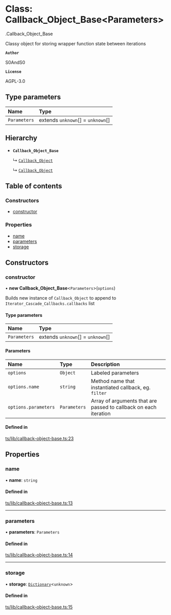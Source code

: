 # Class: Callback\_Object\_Base<Parameters\>

[<internal>](../modules/internal_.md).Callback_Object_Base

Classy object for storing wrapper function state between iterations

**`Author`**

S0AndS0

**`License`**

AGPL-3.0

## Type parameters

| Name | Type |
| :------ | :------ |
| `Parameters` | extends `unknown`[] = `unknown`[] |

## Hierarchy

- **`Callback_Object_Base`**

  ↳ [`Callback_Object`](Asynchronous.Callback_Object.md)

  ↳ [`Callback_Object`](Synchronous.Callback_Object.md)

## Table of contents

### Constructors

- [constructor](internal_.Callback_Object_Base.md#constructor)

### Properties

- [name](internal_.Callback_Object_Base.md#name)
- [parameters](internal_.Callback_Object_Base.md#parameters)
- [storage](internal_.Callback_Object_Base.md#storage)

## Constructors

### constructor

• **new Callback_Object_Base**<`Parameters`\>(`options`)

Builds new instance of `Callback_Object` to append to `Iterator_Cascade_Callbacks.callbacks` list

#### Type parameters

| Name | Type |
| :------ | :------ |
| `Parameters` | extends `unknown`[] = `unknown`[] |

#### Parameters

| Name | Type | Description |
| :------ | :------ | :------ |
| `options` | `Object` | Labeled parameters |
| `options.name` | `string` | Method name that instantiated callback, eg. `filter` |
| `options.parameters` | `Parameters` | Array of arguments that are passed to callback on each iteration |

#### Defined in

[ts/lib/callback-object-base.ts:23](https://github.com/javascript-utilities/iterator-cascade-callbacks/blob/main/ts/lib/callback-object-base.ts#L23)

## Properties

### name

• **name**: `string`

#### Defined in

[ts/lib/callback-object-base.ts:13](https://github.com/javascript-utilities/iterator-cascade-callbacks/blob/main/ts/lib/callback-object-base.ts#L13)

___

### parameters

• **parameters**: `Parameters`

#### Defined in

[ts/lib/callback-object-base.ts:14](https://github.com/javascript-utilities/iterator-cascade-callbacks/blob/main/ts/lib/callback-object-base.ts#L14)

___

### storage

• **storage**: [`Dictionary`](../modules/internal_.md#dictionary)<`unknown`\>

#### Defined in

[ts/lib/callback-object-base.ts:15](https://github.com/javascript-utilities/iterator-cascade-callbacks/blob/main/ts/lib/callback-object-base.ts#L15)

